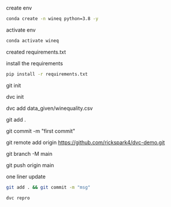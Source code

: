 create env

```bash 
conda create -n wineq python=3.8 -y
```

activate env
```bash
conda activate wineq

```

created requirements.txt 

install the requirements
```bash
pip install -r requirements.txt

```

git init

dvc init

dvc add data_given/winequality.csv

git add . 

git commit -m "first commit"

git remote add origin https://github.com/rickspark4/dvc-demo.git

git branch -M main

git push origin main

one liner update 
```bash
git add . && git commit -m "msg"
```
```bash
dvc repro
```




